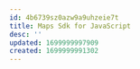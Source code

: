```yaml
---
id: 4b6739sz0azw9a9uhzeie7t
title: Maps Sdk for JavaScript
desc: ''
updated: 1699999997909
created: 1699999991302
---
```


